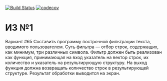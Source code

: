 [![Build Status](https://travis-ci.com/let-robots-reign/technopark_c_cpp.svg?branch=develop)](https://travis-ci.com/let-robots-reign/technopark_c_cpp)
[![codecov](https://codecov.io/gh/let-robots-reign/technopark_c_cpp/branch/main/graph/badge.svg)](https://codecov.io/gh/let-robots-reign/technopark_c_cpp)

# ИЗ №1
Вариант #65
Составить программу построчной фильтрации текста, вводимого пользователем. 
Суть фильтра — отбор строк, содержащих, как минимум, три различных символа. 
Фильтр должен быть реализован как функция, принимающая на вход указатель на вектор строк, их количество и 
указатель на результирующую структуру. На выход функция должна возвращать количество строк в результирующей структуре.
Результат обработки выводится на экран.
